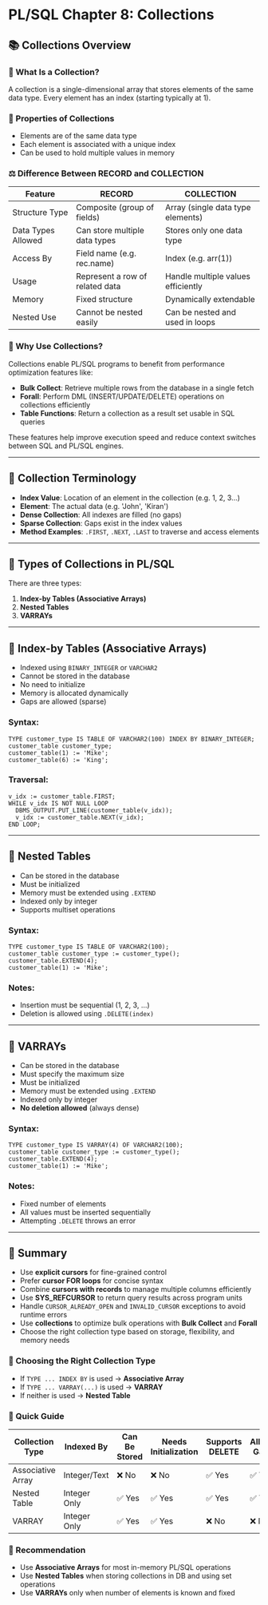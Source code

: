 # PL/SQL Chapter 8: Collections

## 📚 Collections Overview

### 📖 What Is a Collection?

A collection is a single-dimensional array that stores elements of the same data type. Every element has an index (starting typically at 1).

### 📌 Properties of Collections

- Elements are of the same data type
- Each element is associated with a unique index
- Can be used to hold multiple values in memory

### ⚖️ Difference Between RECORD and COLLECTION

| Feature            | RECORD                          | COLLECTION                         |
| ------------------ | ------------------------------- | ---------------------------------- |
| Structure Type     | Composite (group of fields)     | Array (single data type elements)  |
| Data Types Allowed | Can store multiple data types   | Stores only one data type          |
| Access By          | Field name (e.g. rec.name)      | Index (e.g. arr(1))                |
| Usage              | Represent a row of related data | Handle multiple values efficiently |
| Memory             | Fixed structure                 | Dynamically extendable             |
| Nested Use         | Cannot be nested easily         | Can be nested and used in loops    |

### 🧠 Why Use Collections?

Collections enable PL/SQL programs to benefit from performance optimization features like:

- **Bulk Collect**: Retrieve multiple rows from the database in a single fetch
- **Forall**: Perform DML (INSERT/UPDATE/DELETE) operations on collections efficiently
- **Table Functions**: Return a collection as a result set usable in SQL queries

These features help improve execution speed and reduce context switches between SQL and PL/SQL engines.

---

## 🧾 Collection Terminology

- **Index Value**: Location of an element in the collection (e.g. 1, 2, 3...)
- **Element**: The actual data (e.g. 'John', 'Kiran')
- **Dense Collection**: All indexes are filled (no gaps)
- **Sparse Collection**: Gaps exist in the index values
- **Method Examples**: `.FIRST`, `.NEXT`, `.LAST` to traverse and access elements

---

## 📘 Types of Collections in PL/SQL

There are three types:

1. **Index-by Tables (Associative Arrays)**
2. **Nested Tables**
3. **VARRAYs**

---

## 📌 Index-by Tables (Associative Arrays)

- Indexed using `BINARY_INTEGER` or `VARCHAR2`
- Cannot be stored in the database
- No need to initialize
- Memory is allocated dynamically
- Gaps are allowed (sparse)

### Syntax:

```plsql
TYPE customer_type IS TABLE OF VARCHAR2(100) INDEX BY BINARY_INTEGER;
customer_table customer_type;
customer_table(1) := 'Mike';
customer_table(6) := 'King';
```

### Traversal:

```plsql
v_idx := customer_table.FIRST;
WHILE v_idx IS NOT NULL LOOP
  DBMS_OUTPUT.PUT_LINE(customer_table(v_idx));
  v_idx := customer_table.NEXT(v_idx);
END LOOP;
```

---

## 📘 Nested Tables

- Can be stored in the database
- Must be initialized
- Memory must be extended using `.EXTEND`
- Indexed only by integer
- Supports multiset operations

### Syntax:

```plsql
TYPE customer_type IS TABLE OF VARCHAR2(100);
customer_table customer_type := customer_type();
customer_table.EXTEND(4);
customer_table(1) := 'Mike';
```

### Notes:

- Insertion must be sequential (1, 2, 3, ...)
- Deletion is allowed using `.DELETE(index)`

---

## 📗 VARRAYs

- Can be stored in the database
- Must specify the maximum size
- Must be initialized
- Memory must be extended using `.EXTEND`
- Indexed only by integer
- **No deletion allowed** (always dense)

### Syntax:

```plsql
TYPE customer_type IS VARRAY(4) OF VARCHAR2(100);
customer_table customer_type := customer_type();
customer_table.EXTEND(4);
customer_table(1) := 'Mike';
```

### Notes:

- Fixed number of elements
- All values must be inserted sequentially
- Attempting `.DELETE` throws an error

---

## 🧠 Summary

- Use **explicit cursors** for fine-grained control
- Prefer **cursor FOR loops** for concise syntax
- Combine **cursors with records** to manage multiple columns efficiently
- Use **SYS\_REFCURSOR** to return query results across program units
- Handle `CURSOR_ALREADY_OPEN` and `INVALID_CURSOR` exceptions to avoid runtime errors
- Use **collections** to optimize bulk operations with **Bulk Collect** and **Forall**
- Choose the right collection type based on storage, flexibility, and memory needs

### 🔹 Choosing the Right Collection Type

- If `TYPE ... INDEX BY` is used → **Associative Array**
- If `TYPE ... VARRAY(...)` is used → **VARRAY**
- If neither is used → **Nested Table**

### 🔹 Quick Guide

| Collection Type   | Indexed By   | Can Be Stored | Needs Initialization | Supports DELETE | Allows Gaps | Max Size Needed |
| ----------------- | ------------ | ------------- | -------------------- | --------------- | ----------- | --------------- |
| Associative Array | Integer/Text | ❌ No          | ❌ No                 | ✅ Yes           | ✅ Yes       | ❌ No            |
| Nested Table      | Integer Only | ✅ Yes         | ✅ Yes                | ✅ Yes           | ✅ Yes       | ❌ No            |
| VARRAY            | Integer Only | ✅ Yes         | ✅ Yes                | ❌ No            | ❌ No        | ✅ Yes           |

### 🔹 Recommendation

- Use **Associative Arrays** for most in-memory PL/SQL operations
- Use **Nested Tables** when storing collections in DB and using set operations
- Use **VARRAYs** only when number of elements is known and fixed

